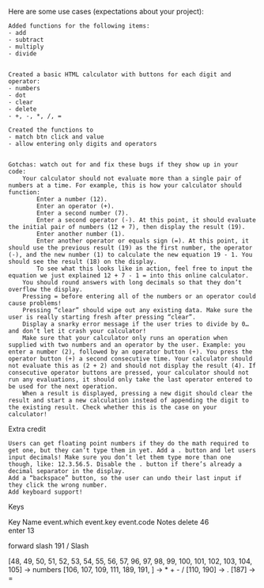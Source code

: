 Here are some use cases (expectations about your project):

    Added functions for the following items:
    - add
    - subtract
    - multiply
    - divide


    Created a basic HTML calculator with buttons for each digit and operator:
    - numbers
    - dot
    - clear
    - delete
    - +, -, *, /, =

    Created the functions to
    - match btn click and value
    - allow entering only digits and operators
       

    Gotchas: watch out for and fix these bugs if they show up in your code:
        Your calculator should not evaluate more than a single pair of numbers at a time. For example, this is how your calculator should function:
            Enter a number (12).
            Enter an operator (+).
            Enter a second number (7).
            Enter a second operator (-). At this point, it should evaluate the initial pair of numbers (12 + 7), then display the result (19).
            Enter another number (1).
            Enter another operator or equals sign (=). At this point, it should use the previous result (19) as the first number, the operator (-), and the new number (1) to calculate the new equation 19 - 1. You should see the result (18) on the display.
            To see what this looks like in action, feel free to input the equation we just explained 12 + 7 - 1 = into this online calculator.
        You should round answers with long decimals so that they don’t overflow the display.
        Pressing = before entering all of the numbers or an operator could cause problems!
        Pressing “clear” should wipe out any existing data. Make sure the user is really starting fresh after pressing “clear”.
        Display a snarky error message if the user tries to divide by 0… and don’t let it crash your calculator!
        Make sure that your calculator only runs an operation when supplied with two numbers and an operator by the user. Example: you enter a number (2), followed by an operator button (+). You press the operator button (+) a second consecutive time. Your calculator should not evaluate this as (2 + 2) and should not display the result (4). If consecutive operator buttons are pressed, your calculator should not run any evaluations, it should only take the last operator entered to be used for the next operation.
        When a result is displayed, pressing a new digit should clear the result and start a new calculation instead of appending the digit to the existing result. Check whether this is the case on your calculator!

Extra credit

    Users can get floating point numbers if they do the math required to get one, but they can’t type them in yet. Add a . button and let users input decimals! Make sure you don’t let them type more than one though, like: 12.3.56.5. Disable the . button if there’s already a decimal separator in the display.
    Add a “backspace” button, so the user can undo their last input if they click the wrong number.
    Add keyboard support!


Keys

Key Name	event.which	event.key	event.code	Notes 
delete	46	
enter	13

forward slash	191	/	Slash

[48, 49, 50, 51, 52, 53, 54, 55, 56, 57, 96, 97, 98, 99, 100, 101, 102, 103, 104, 105] -> numbers
[106, 107, 109, 111, 189, 191, ] -> * + - /
[110, 190] -> . 
[187] -> =